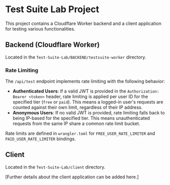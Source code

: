 # Test Suite Lab Project

This project contains a Cloudflare Worker backend and a client application for testing various functionalities.

## Backend (Cloudflare Worker)

Located in the `Test-Suite-Lab/BACKEND/testsuite-worker` directory.

### Rate Limiting

The `/api/test` endpoint implements rate limiting with the following behavior:

- **Authenticated Users**: If a valid JWT is provided in the `Authorization: Bearer <token>` header, rate limiting is applied per user ID for the specified tier (`free` or `paid`). This means a logged-in user's requests are counted against their own limit, regardless of their IP address.
- **Anonymous Users**: If no valid JWT is provided, rate limiting falls back to being IP-based for the specified tier. This means unauthenticated requests from the same IP share a common rate limit bucket.

Rate limits are defined in `wrangler.toml` for `FREE_USER_RATE_LIMITER` and `PAID_USER_RATE_LIMITER` bindings.

## Client

Located in the `Test-Suite-Lab/client` directory.

[Further details about the client application can be added here.]
